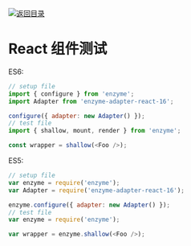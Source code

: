 [![返回目录](https://i.postimg.cc/50XLzC7C/image.png)](https://github.com/wx-chevalier/Web-Series)

# React 组件测试

ES6:

```js
// setup file
import { configure } from 'enzyme';
import Adapter from 'enzyme-adapter-react-16';

configure({ adapter: new Adapter() });
// test file
import { shallow, mount, render } from 'enzyme';

const wrapper = shallow(<Foo />);
```

ES5:

```js
// setup file
var enzyme = require('enzyme');
var Adapter = require('enzyme-adapter-react-16');

enzyme.configure({ adapter: new Adapter() });
// test file
var enzyme = require('enzyme');

var wrapper = enzyme.shallow(<Foo />);
```
